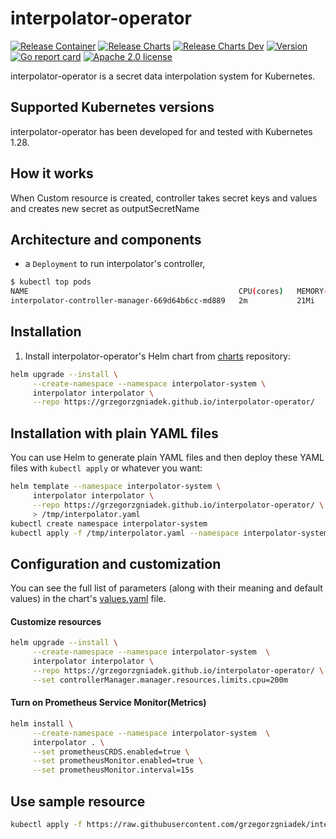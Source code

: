 # interpolator-operator
[![Release Container](https://github.com/grzegorzgniadek/interpolator-operator/actions/workflows/release-container.yaml/badge.svg?branch=master)](https://github.com/grzegorzgniadek/interpolator-operator/releases)
[![Release Charts](https://github.com/grzegorzgniadek/interpolator-operator/actions/workflows/release-charts.yaml/badge.svg?branch=master)](https://github.com/grzegorzgniadek/interpolator-operator/releases)
[![Release Charts Dev](https://github.com/grzegorzgniadek/interpolator-operator/actions/workflows/release-charts-dev.yaml/badge.svg?branch=master)](https://github.com/grzegorzgniadek/interpolator-operator/releases)
[![Version](https://img.shields.io/github/v/tag/grzegorzgniadek/interpolator-operator?sort=semver&label=Version&color=darkgreen)](https://github.com/grzegorzgniadek/interpolator-operator/tags)
[![Go report card](https://goreportcard.com/badge/github.com/grzegorzgniadek/interpolator-operator)](https://goreportcard.com/report/github.com/grzegorzgniadek/interpolator-operator)
[![Apache 2.0 license](https://img.shields.io/badge/License-Apache%202.0-blue.svg)](https://opensource.org/license/apache-2-0)

interpolator-operator is a secret data interpolation system for Kubernetes.

## Supported Kubernetes versions

interpolator-operator has been developed for and tested with Kubernetes 1.28.

## How it works

When Custom resource is created, controller takes secret keys and values and creates new secret as outputSecretName


## Architecture and components

- a `Deployment` to run interpolator's controller,

```bash
$ kubectl top pods
NAME                                               CPU(cores)   MEMORY(bytes)   
interpolator-controller-manager-669d64b6cc-md889   2m           21Mi
```

## Installation

1. Install interpolator-operator's Helm chart from [charts](https://grzegorzgniadek.github.io/interpolator-operator) repository:

```bash
helm upgrade --install \
     --create-namespace --namespace interpolator-system \
     interpolator interpolator \
     --repo https://grzegorzgniadek.github.io/interpolator-operator/
```

## Installation with plain YAML files

You can use Helm to generate plain YAML files and then deploy these YAML files with `kubectl apply` or whatever you want:

```bash
helm template --namespace interpolator-system \
     interpolator interpolator \
     --repo https://grzegorzgniadek.github.io/interpolator-operator/ \
     > /tmp/interpolator.yaml
kubectl create namespace interpolator-system
kubectl apply -f /tmp/interpolator.yaml --namespace interpolator-system
```

## Configuration and customization

You can see the full list of parameters (along with their meaning and default values) in the chart's [values.yaml](https://github.com/grzegorzgniadek/interpolator-operator/blob/master/charts/interpolator/values.yaml) file.


#### Customize resources

```bash
helm upgrade --install \
     --create-namespace --namespace interpolator-system  \
     interpolator interpolator \
     --repo https://grzegorzgniadek.github.io/interpolator-operator/ \
     --set controllerManager.manager.resources.limits.cpu=200m
```

#### Turn on Prometheus Service Monitor(Metrics)

```bash
helm install \
     --create-namespace --namespace interpolator-system  \
     interpolator . \
     --set prometheusCRDS.enabled=true \
     --set prometheusMonitor.enabled=true \
     --set prometheusMonitor.interval=15s 
```

## Use sample resource
```bash
kubectl apply -f https://raw.githubusercontent.com/grzegorzgniadek/interpolator-operator/master/config/samples/inter_v1_interpolator.yaml
```
